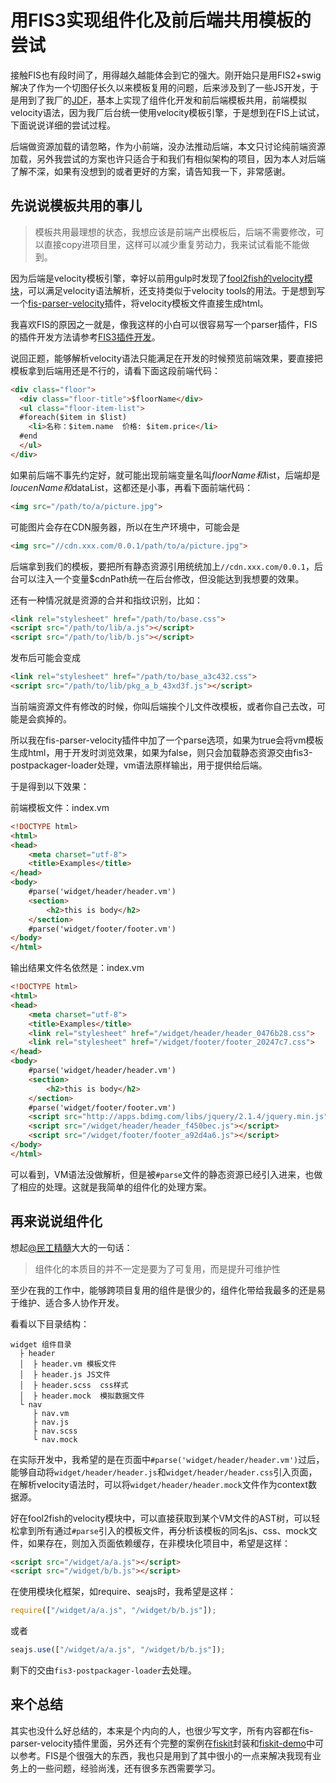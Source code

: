 # 用FIS3实现组件化及前后端共用模板的尝试

接触FIS也有段时间了，用得越久越能体会到它的强大。刚开始只是用FIS2+swig解决了作为一个切图仔长久以来模板复用的问题，后来涉及到了一些JS开发，于是用到了我厂的[JDF](https://github.com/putaoshu/jdf)，基本上实现了组件化开发和前后端模板共用，前端模拟velocity语法，因为我厂后台统一使用velocity模板引擎，于是想到在FIS上试试，下面说说详细的尝试过程。

后端做资源加载的请忽略，作为小前端，没办法推动后端，本文只讨论纯前端资源加载，另外我尝试的方案也许只适合于和我们有相似架构的项目，因为本人对后端了解不深，如果有没想到的或者更好的方案，请告知我一下，非常感谢。

## 先说说模板共用的事儿

> 模板共用最理想的状态，我想应该是前端产出模板后，后端不需要修改，可以直接copy进项目里，这样可以减少重复劳动力，我来试试看能不能做到。

因为后端是velocity模板引擎，幸好以前用gulp时发现了[fool2fish的velocity模块](https://github.com/fool2fish/velocity)，可以满足velocity语法解析，还支持类似于velocity tools的用法。于是想到写一个[fis-parser-velocity](https://github.com/richard-chen-1985/fis-parser-velocity)插件，将velocity模板文件直接生成html。

我喜欢FIS的原因之一就是，像我这样的小白可以很容易写一个parser插件，FIS的插件开发方法请参考[FIS3插件开发](http://fis.baidu.com/fis3/docs/api/dev-plugin.html)。

说回正题，能够解析velocity语法只能满足在开发的时候预览前端效果，要直接把模板拿到后端用还是不行的，请看下面这段前端代码：
```html
<div class="floor">
  <div class="floor-title">$floorName</div>
  <ul class="floor-item-list">
  #foreach($item in $list)
    <li>名称：$item.name  价格: $item.price</li>
  #end
  </ul>
</div>
```
如果前后端不事先约定好，就可能出现前端变量名叫$floorName和$list，后端却是$loucenName和$dataList，这都还是小事，再看下面前端代码：
```html
<img src="/path/to/a/picture.jpg">
```
可能图片会存在CDN服务器，所以在生产环境中，可能会是
```html
<img src="//cdn.xxx.com/0.0.1/path/to/a/picture.jpg">
```
后端拿到我们的模板，要把所有静态资源引用统统加上`//cdn.xxx.com/0.0.1`，后台可以注入一个变量$cdnPath统一在后台修改，但没能达到我想要的效果。

还有一种情况就是资源的合并和指纹识别，比如：
```html
<link rel="stylesheet" href="/path/to/base.css">
<script src="/path/to/lib/a.js"></script>
<script src="/path/to/lib/b.js"></script>
```
发布后可能会变成
```html
<link rel="stylesheet" href="/path/to/base_a3c432.css">
<script src="/path/to/lib/pkg_a_b_43xd3f.js"></script>
```
当前端资源文件有修改的时候，你叫后端挨个儿文件改模板，或者你自己去改，可能是会疯掉的。

所以我在fis-parser-velocity插件中加了一个parse选项，如果为true会将vm模板生成html，用于开发时浏览效果，如果为false，则只会加载静态资源交由fis3-postpackager-loader处理，vm语法原样输出，用于提供给后端。

于是得到以下效果：

前端模板文件：index.vm
```html
<!DOCTYPE html>
<html>
<head>
    <meta charset="utf-8">
    <title>Examples</title>
</head>
<body>
    #parse('widget/header/header.vm')
    <section>
        <h2>this is body</h2>
    </section>
    #parse('widget/footer/footer.vm')
</body>
</html>
```
输出结果文件名依然是：index.vm
```html
<!DOCTYPE html>
<html>
<head>
    <meta charset="utf-8">
    <title>Examples</title>
    <link rel="stylesheet" href="/widget/header/header_0476b28.css">
    <link rel="stylesheet" href="/widget/footer/footer_20247c7.css">
</head>
<body>
    #parse('widget/header/header.vm')
    <section>
        <h2>this is body</h2>
    </section>
    #parse('widget/footer/footer.vm')
    <script src="http://apps.bdimg.com/libs/jquery/2.1.4/jquery.min.js"></script>
    <script src="/widget/header/header_f450bec.js"></script>
    <script src="/widget/footer/footer_a92d4a6.js"></script>
</body>
</html>
```
可以看到，VM语法没做解析，但是被`#parse`文件的静态资源已经引入进来，也做了相应的处理。这就是我简单的组件化的处理方案。

## 再来说说组件化

想起[@民工精髓](http://weibo.com/sharpmaster)大大的一句话：
> 组件化的本质目的并不一定是要为了可复用，而是提升可维护性

至少在我的工作中，能够跨项目复用的组件是很少的，组件化带给我最多的还是易于维护、适合多人协作开发。

看看以下目录结构：
```
widget 组件目录
  ├ header
  │  ├ header.vm 模板文件
  │  ├ header.js JS文件
  │  ├ header.scss  css样式
  │  ├ header.mock  模拟数据文件
  └ nav
     ├ nav.vm
     ├ nav.js
     ├ nav.scss
     └ nav.mock
```
在实际开发中，我希望的是在页面中`#parse('widget/header/header.vm')`过后，能够自动将`widget/header/header.js`和`widget/header/header.css`引入页面，
在解析velocity语法时，可以将`widget/header/header.mock`文件作为context数据源。

好在fool2fish的velocity模块中，可以直接获取到某个VM文件的AST树，可以轻松拿到所有通过`#parse`引入的模板文件，再分析该模板的同名js、css、mock文件，如果存在，则加入页面依赖缓存，在非模块化项目中，希望是这样：
```html
<script src="/widget/a/a.js"></script>
<script src="/widget/b/b.js"></script>
```
在使用模块化框架，如require、seajs时，我希望是这样：
```js
require(["/widget/a/a.js", "/widget/b/b.js"]);
```
或者
```js
seajs.use(["/widget/a/a.js", "/widget/b/b.js"]);
```
剩下的交由`fis3-postpackager-loader`去处理。

## 来个总结
其实也没什么好总结的，本来是个内向的人，也很少写文字，所有内容都在fis-parser-velocity插件里面，另外还有个完整的案例在[fiskit](https://github.com/richard-chen-1985/fiskit)封装和[fiskit-demo](https://github.com/richard-chen-1985/fiskit-demo)中可以参考。FIS是个很强大的东西，我也只是用到了其中很小的一点来解决我现有业务上的一些问题，经验尚浅，还有很多东西需要学习。